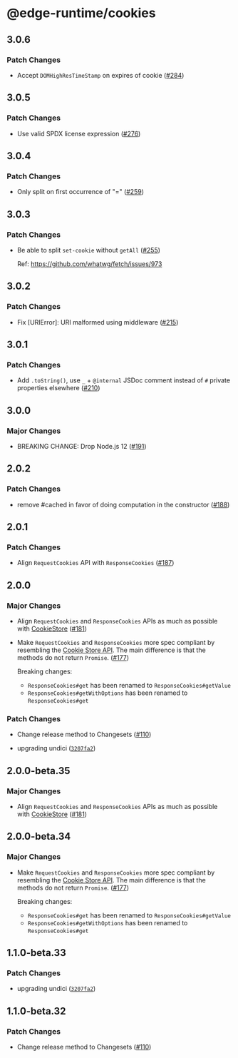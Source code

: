 # @edge-runtime/cookies

## 3.0.6

### Patch Changes

- Accept `DOMHighResTimeStamp` on expires of cookie ([#284](https://github.com/vercel/edge-runtime/pull/284))

## 3.0.5

### Patch Changes

- Use valid SPDX license expression ([#276](https://github.com/vercel/edge-runtime/pull/276))

## 3.0.4

### Patch Changes

- Only split on first occurrence of "=" ([#259](https://github.com/vercel/edge-runtime/pull/259))

## 3.0.3

### Patch Changes

- Be able to split `set-cookie` without `getAll` ([#255](https://github.com/vercel/edge-runtime/pull/255))

  Ref: https://github.com/whatwg/fetch/issues/973

## 3.0.2

### Patch Changes

- Fix [URIError]: URI malformed using middleware ([#215](https://github.com/vercel/edge-runtime/pull/215))

## 3.0.1

### Patch Changes

- Add `.toString()`, use `_` + `@internal` JSDoc comment instead of `#` private properties elsewhere ([#210](https://github.com/vercel/edge-runtime/pull/210))

## 3.0.0

### Major Changes

- BREAKING CHANGE: Drop Node.js 12 ([#191](https://github.com/vercel/edge-runtime/pull/191))

## 2.0.2

### Patch Changes

- remove #cached in favor of doing computation in the constructor ([#188](https://github.com/vercel/edge-runtime/pull/188))

## 2.0.1

### Patch Changes

- Align `RequestCookies` API with `ResponseCookies` ([#187](https://github.com/vercel/edge-runtime/pull/187))

## 2.0.0

### Major Changes

- Align `RequestCookies` and `ResponseCookies` APIs as much as possible with [CookieStore](https://developer.mozilla.org/en-US/docs/Web/API/CookieStore) ([#181](https://github.com/vercel/edge-runtime/pull/181))

- Make `RequestCookies` and `ResponseCookies` more spec compliant by resembling the [Cookie Store API](https://wicg.github.io/cookie-store). The main difference is that the methods do not return `Promise`. ([#177](https://github.com/vercel/edge-runtime/pull/177))

  Breaking changes:

  - `ResponseCookies#get` has been renamed to `ResponseCookies#getValue`
  - `ResponseCookies#getWithOptions` has been renamed to `ResponseCookies#get`

### Patch Changes

- Change release method to Changesets ([#110](https://github.com/vercel/edge-runtime/pull/110))

- upgrading undici ([`3207fa2`](https://github.com/vercel/edge-runtime/commit/3207fa224783fecc70ac63aef4cd49a8404ecbc0))

## 2.0.0-beta.35

### Major Changes

- Align `RequestCookies` and `ResponseCookies` APIs as much as possible with [CookieStore](https://developer.mozilla.org/en-US/docs/Web/API/CookieStore) ([#181](https://github.com/vercel/edge-runtime/pull/181))

## 2.0.0-beta.34

### Major Changes

- Make `RequestCookies` and `ResponseCookies` more spec compliant by resembling the [Cookie Store API](https://wicg.github.io/cookie-store). The main difference is that the methods do not return `Promise`. ([#177](https://github.com/vercel/edge-runtime/pull/177))

  Breaking changes:

  - `ResponseCookies#get` has been renamed to `ResponseCookies#getValue`
  - `ResponseCookies#getWithOptions` has been renamed to `ResponseCookies#get`

## 1.1.0-beta.33

### Patch Changes

- upgrading undici ([`3207fa2`](https://github.com/vercel/edge-runtime/commit/3207fa224783fecc70ac63aef4cd49a8404ecbc0))

## 1.1.0-beta.32

### Patch Changes

- Change release method to Changesets ([#110](https://github.com/vercel/edge-runtime/pull/110))
